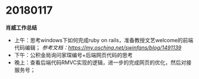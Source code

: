 # 20180117

**肖威工作总结**
- 上午：思考windows下如何完成ruby on rails，准备教授文艺welcome的前端代码编辑；
*参考文档：https://my.oschina.net/swinfans/blog/1491139*
- 下午：公积金局询问家琛编号+后端网页代码的思考
- 晚上：查看后端代码RMVC实现的逻辑，进一步的完成网页的优化，然后对接服务号；
